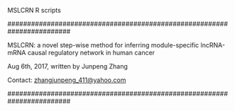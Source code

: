 MSLCRN R scripts

########################################################################

MSLCRN: a novel step-wise method for inferring module-specific lncRNA-mRNA causal regulatory network in human cancer

Aug 6th, 2017, written by Junpeng Zhang

Contact: zhangjunpeng_411@yahoo.com

########################################################################
